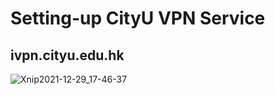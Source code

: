 # Setting-up CityU VPN Service

## ivpn.cityu.edu.hk

![Xnip2021-12-29_17-46-37](https://user-images.githubusercontent.com/31528604/147648899-8d39a928-0aab-49c8-aa9d-0f65627df21f.jpg)
